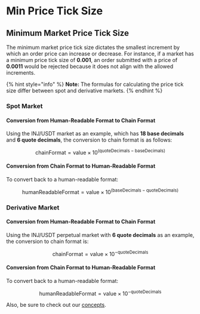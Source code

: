 # Min Price Tick Size

## Minimum Market Price Tick Size

The minimum market price tick size dictates the smallest increment by which an order price can increase or decrease. For instance, if a market has a minimum price tick size of **0.001**, an order submitted with a price of **0.0011** would be rejected because it does not align with the allowed increments.

{% hint style="info" %}
**Note:** The formulas for calculating the price tick size differ between spot and derivative markets.
{% endhint %}

### Spot Market

#### Conversion from Human-Readable Format to Chain Format

Using the INJ/USDT market as an example, which has **18 base decimals** and **6 quote decimals**, the conversion to chain format is as follows:

$$\text{chainFormat} = \text{value} \times 10^{(\text{quoteDecimals} - \text{baseDecimals})}$$

#### Conversion from Chain Format to Human-Readable Format

To convert back to a human-readable format:

$$\text{humanReadableFormat} = \text{value} \times 10^{(\text{baseDecimals} - \text{quoteDecimals})}$$

### Derivative Market

#### Conversion from Human-Readable Format to Chain Format

Using the INJ/USDT perpetual market with **6 quote decimals** as an example, the conversion to chain format is:

$$\text{chainFormat} = \text{value} \times 10^{-\text{quoteDecimals}}$$

#### Conversion from Chain Format to Human-Readable Format

To convert back to a human-readable format:

$$\text{humanReadableFormat} = \text{value} \times 10^{-\text{quoteDecimals}}$$

Also, be sure to check out our [concepts](../developers/concepts/calculation-min-price-tick-size.md).
